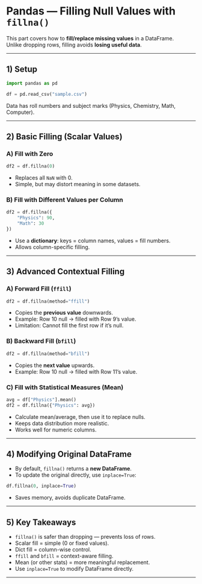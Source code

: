 # Pandas — Filling Null Values with `fillna()` 

This part covers how to **fill/replace missing values** in a DataFrame.  
Unlike dropping rows, filling avoids **losing useful data**.

---

## 1) Setup

```python
import pandas as pd

df = pd.read_csv("sample.csv")
```

Data has roll numbers and subject marks (Physics, Chemistry, Math, Computer).

---

## 2) Basic Filling (Scalar Values)

### A) Fill with Zero
```python
df2 = df.fillna(0)
```
- Replaces all `NaN` with 0.  
- Simple, but may distort meaning in some datasets.

### B) Fill with Different Values per Column
```python
df2 = df.fillna({
    "Physics": 90,
    "Math": 30
})
```
- Use a **dictionary**: keys = column names, values = fill numbers.  
- Allows column-specific filling.

---

## 3) Advanced Contextual Filling

### A) Forward Fill (`ffill`)
```python
df2 = df.fillna(method="ffill")
```
- Copies the **previous value** downwards.  
- Example: Row 10 null → filled with Row 9’s value.  
- Limitation: Cannot fill the first row if it’s null.

### B) Backward Fill (`bfill`)
```python
df2 = df.fillna(method="bfill")
```
- Copies the **next value** upwards.  
- Example: Row 10 null → filled with Row 11’s value.

### C) Fill with Statistical Measures (Mean)
```python
avg = df["Physics"].mean()
df2 = df.fillna({"Physics": avg})
```
- Calculate mean/average, then use it to replace nulls.  
- Keeps data distribution more realistic.  
- Works well for numeric columns.

---

## 4) Modifying Original DataFrame

- By default, `fillna()` returns a **new DataFrame**.  
- To update the original directly, use `inplace=True`:

```python
df.fillna(0, inplace=True)
```

- Saves memory, avoids duplicate DataFrame.

---

## 5) Key Takeaways

- `fillna()` is safer than dropping — prevents loss of rows.  
- Scalar fill = simple (0 or fixed values).  
- Dict fill = column-wise control.  
- `ffill` and `bfill` = context-aware filling.  
- Mean (or other stats) = more meaningful replacement.  
- Use `inplace=True` to modify DataFrame directly.

---
